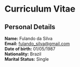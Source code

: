 # Curriculum Vitae

## Personal Details  
**Name:** Fulando da Silva  
**Email:** fulando_silva@gmail.com  
**Date of birth:** 01/05/1987  
**Nationality:** Brazil  
**Marital Status:** Single  